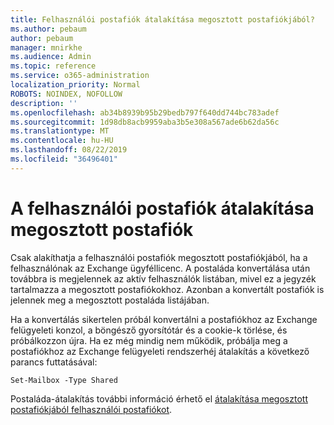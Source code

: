 ```yaml
---
title: Felhasználói postafiók átalakítása megosztott postafiókjából?
ms.author: pebaum
author: pebaum
manager: mnirkhe
ms.audience: Admin
ms.topic: reference
ms.service: o365-administration
localization_priority: Normal
ROBOTS: NOINDEX, NOFOLLOW
description: ''
ms.openlocfilehash: ab34b8939b95b29bedb797f640dd744bc783adef
ms.sourcegitcommit: 1d98db8acb9959aba3b5e308a567ade6b62da56c
ms.translationtype: MT
ms.contentlocale: hu-HU
ms.lasthandoff: 08/22/2019
ms.locfileid: "36496401"
---
```

# <a name="convert-a-user-mail-box-into-a-shared-mailbox"></a>A felhasználói postafiók átalakítása megosztott postafiók

Csak alakíthatja a felhasználói postafiók megosztott postafiókjából, ha a felhasználónak az Exchange ügyféllicenc. A postaláda konvertálása után továbbra is megjelennek az aktív felhasználók listában, mivel ez a jegyzék tartalmazza a megosztott postafiókokhoz. Azonban a konvertált postafiók is jelennek meg a megosztott postaláda listájában. 
  
Ha a konvertálás sikertelen próbál konvertálni a postafiókhoz az Exchange felügyeleti konzol, a böngésző gyorsítótár és a cookie-k törlése, és próbálkozzon újra. Ha ez még mindig nem működik, próbálja meg a postafiókhoz az Exchange felügyeleti rendszerhéj átalakítás a következő parancs futtatásával:
  
```
Set-Mailbox -Type Shared
```

Postaláda-átalakítás további információ érhető el [átalakítása megosztott postafiókjából felhasználói postafiókot](https://docs.microsoft.com/office365/admin/email/convert-user-mailbox-to-shared-mailbox).
  
